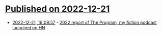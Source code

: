 # [Published on 2022-12-21](index.md)

* [2022-12-21, 16:09:57](https://news.ycombinator.com/item?id=34082515) - [2022 report of The Program, my fiction podcast launched on HN](https://programaudioseries.com/the-program-results-4/)
